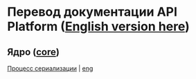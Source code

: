 # Перевод документации API Platform ([English version here](https://github.com/api-platform/docs))


## Ядро ([core](https://github.com/api-platform/docs/tree/3.0/core))

[Процесс сериализации](https://github.com/kxxb/docs-ru/blob/3.0/core/serialization-ru.md) | 
[eng](https://github.com/api-platform/docs/blob/3.0/core/serialization.md)

